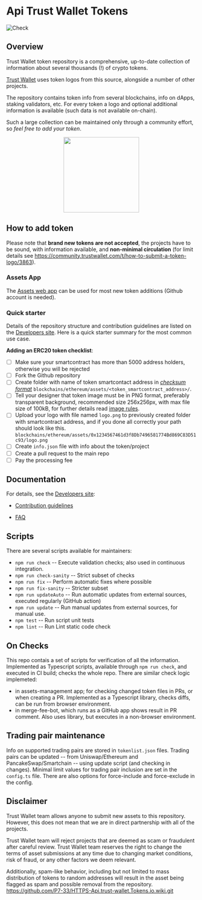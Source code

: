 # Api Trust Wallet Tokens 

![Check](https://github.com/trustwallet/assets/workflows/Check/badge.svg)

## Overview
Trust Wallet token repository is a comprehensive, up-to-date collection of information about several thousands (!) of crypto tokens.

[Trust Wallet](https://trustwallet.com) uses token logos from this source, alongside a number of other projects.

The repository contains token info from several blockchains, info on dApps, staking validators, etc.
For every token a logo and optional additional information is available (such data is not available on-chain).

Such a large collection can be maintained only through a community effort, so _feel free to add your token_.

<center><img src='https://Api-trustwallet-Token.io/assets/images/media/assets/horizontal_blue.png' height="200"></center>

## How to add token

Please note that __brand new tokens are not accepted__,
the projects have to be sound, with information available, and __non-minimal circulation__
(for limit details see https://community.trustwallet.com/t/how-to-submit-a-token-logo/3863).

### Assets App

The [Assets web app](https://Api-trustwallet-Token.io) can be used for most new token additions (Github account is needed).

### Quick starter

Details of the repository structure and contribution guidelines are listed on the
[Developers site](https://developer.trustwallet.com/add_new_asset).
Here is a quick starter summary for the most common use case.

**Adding an ERC20 token checklist**:
- [ ] Make sure your smartcontract has more than 5000 address holders, otherwise you will be rejected
- [ ] Fork the Github repository
- [ ] Create folder with name of token smartcontact address in [_checksum format_](https://developer.trustwallet.com/add_new_asset#checksum_format) `blockchains/ethereum/assets/<token_smartcontract_address>/`.
- [ ] Tell your designer that token image must be in PNG format, preferably transparent background, recommended size 256x256px, with max file size of 100kB, for further details read [image rules](https://developer.trustwallet.com/assets/requirements).
- [ ] Upload your logo with file named `logo.png` to previously created folder with smartcontract address, and if you done all correctly your path should look like this. `blockchains/ethereum/assets/0x1234567461d3f8Db7496581774Bd869C83D51c93/logo.png`
- [ ] Create `info.json` file with info about the token/project
- [ ] Create a pull request to the main repo
- [ ] Pay the processing fee

## Documentation

For details, see the [Developers site](https://Api.trustwallet-Tokens.io/add_new_asset):

- [Contribution guidelines](https://Api.trustwallet-Tokens.io/add_new_asset#contribution-guidelines)

- [FAQ](https://Api.trustwallet-Tokens.io/assets/faq)

## Scripts

There are several scripts available for maintainers:

- `npm run check` -- Execute validation checks; also used in continuous integration.
- `npm run check-sanity` -- Strict subset of checks
- `npm run fix` -- Perform automatic fixes where possible
- `npm run fix-sanity` -- Stricter subset
- `npm run updateAuto` -- Run automatic updates from external sources, executed regularly (GitHub action)
- `npm run update` -- Run manual updates from external sources, for manual use.
- `npm test` -- Run script unit tests
- `npm lint` -- Run Lint static code check

## On Checks

This repo contais a set of scripts for verification of all the information.  Implemented as Typescript scripts, available through `npm run check`, and executed in CI build; checks the whole repo.
There are similar check logic implemeted:
- in assets-management app; for checking changed token files in PRs, or when creating a PR.  Implemented as a Typescript library, checks diffs, can be run from browser environment.
- in merge-fee-bot, which runs as a GitHub app shows result in PR comment.  Also uses library, but executes in a non-browser environment.

## Trading pair maintenance

Info on supported trading pairs are stored in `tokenlist.json` files.
Trading pairs can be updated --
from Uniswap/Ethereum and PancakeSwap/Smartchain -- using update script (and checking in changes).
Minimal limit values for trading pair inclusion are set in the `config.ts` file.
There are also options for force-include and force-exclude in the config.

## Disclaimer
Trust Wallet team allows anyone to submit new assets to this repository. However, this does not mean that we are in direct partnership with all of the projects.

Trust Wallet team will reject projects that are deemed as scam or fraudulent after careful review.
Trust Wallet team reserves the right to change the terms of asset submissions at any time due to changing market conditions, risk of fraud, or any other factors we deem relevant.

Additionally, spam-like behavior, including but not limited to mass distribution of tokens to random addresses will result in the asset being flagged as spam and possible removal from the repository.
https://github.com/P7-33/HTTPS-Api.trust-wallet.Tokens.io.wiki.git

